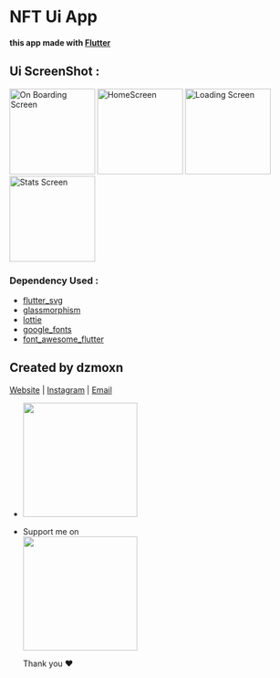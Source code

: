 # NFT Ui App 

#### this app made with [Flutter](https://flutter.dev/)


## Ui ScreenShot :
<div class="row">
<img width="150" alt="On Boarding Screen" src="https://user-images.githubusercontent.com/90144954/178545133-8cde3469-4fe3-4fe2-9df5-da97c7492d57.png" title="On Boarding Screen">
<img width="150" alt="HomeScreen" src="https://user-images.githubusercontent.com/90144954/178545096-e12196e3-514b-4dcc-b583-9865df8bc1ed.png" title='Home Screen'>

<img width="150" alt="Loading Screen" src="https://user-images.githubusercontent.com/90144954/178545119-60d16ac5-0123-4ee8-ac50-1d02c1b874f0.png" title="Loading Screen" >



<img width="150" alt="Stats Screen" src="https://user-images.githubusercontent.com/90144954/178545068-2d65eef9-bace-41fd-9226-b6f1a5e6144f.png" title="Stats Screen">

</div>




### Dependency Used :

  - [flutter_svg](https://pub.dev/packages/flutter_svg)
  - [glassmorphism](https://pub.dev/packages/glassmorphism)
  - [lottie](https://pub.dev/packages/lottie)
  - [google_fonts](https://pub.dev/packages/google_fonts)
  - [ font_awesome_flutter](https://pub.dev/packages/font_awesome_flutter)
  
  
  ## Created by dzmoxn

[Website](https://www.ranwip.com) | [Instagram](instagram.com/mohsen_unix) | [Email](mailto:ghalemmohsen@gmail.com)

- <a href="https://www.ranwip.com">
  <img src="https://user-images.githubusercontent.com/90144954/174205826-294fff04-8c85-4080-9fd2-bede1d5953c6.png" width=200/>
  <a/>
  
- Support me on <br><a href="https://www.buymeacoffee.com/ghalemmohsz">
   <img src="https://user-images.githubusercontent.com/90144954/174206223-4a36b64d-b621-4367-a5a0-508da33ca45d.png" width=200/>
   <a/>
   
   
  
  Thank you ❤️
  
 
